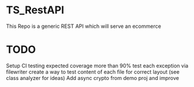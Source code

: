# TS_RestAPI
This Repo is a generic REST API which will serve an ecommerce

# TODO
Setup CI testing 
expected coverage more than 90% 
test each exception via filewriter
create a way to test content of each file for correct layout (see class analyzer for ideas)
Add async crypto from demo proj and improve